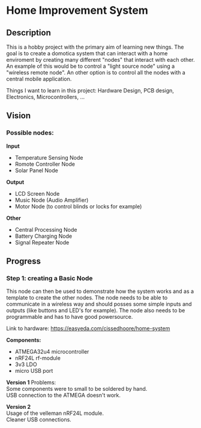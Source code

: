 # Home Improvement System
## Description
This is a hobby project with the primary aim of learning new things. The goal is to create a domotica system that can interact with a home enviroment by creating many different "nodes" that interact with each other. An example of this would be to control a "light source node" using a "wireless remote node". An other option is to control all the nodes with a central mobile application.

Things I want to learn in this project:
Hardware Design, PCB design, Electronics, Microcontrollers, ...

## Vision
### Possible nodes:
**Input**
- Temperature Sensing Node
- Romote Controller Node
- Solar Panel Node

**Output**
- LCD Screen Node
- Music Node (Audio Amplifier)
- Motor Node (to control blinds or locks for example)

**Other**
- Central Processing Node
- Battery Charging Node
- Signal Repeater Node


##   Progress
### Step 1: creating a Basic Node
This node can then be used to demonstrate how the system works and as a template to create the other nodes. The node needs to be able to communicate in a wireless way and should posses some simple inputs and outputs (like buttons and LED's for example). The node also needs to be programmable and has to have good powersource.

Link to hardware: https://easyeda.com/cissedhoore/home-system

**Components:**
- ATMEGA32u4 microcontroller
- nRF24L rf-module
- 3v3 LDO
- micro USB port

**Version 1**
Problems:  
Some components were to small to be soldered by hand.   
USB connection to the ATMEGA doesn't work.  

**Version 2**  
Usage of the velleman nRF24L module.  
Cleaner USB connections.  



